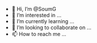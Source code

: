 - 👋 Hi, I’m @SoumG
- 👀 I’m interested in ...
- 🌱 I’m currently learning ...
- 💞️ I’m looking to collaborate on ...
- 📫 How to reach me ...

<!---
SoumG/SoumG is a ✨ special ✨ repository because its `README.md` (this file) appears on your GitHub profile.
You can click the Preview link to take a look at your changes.
--->
